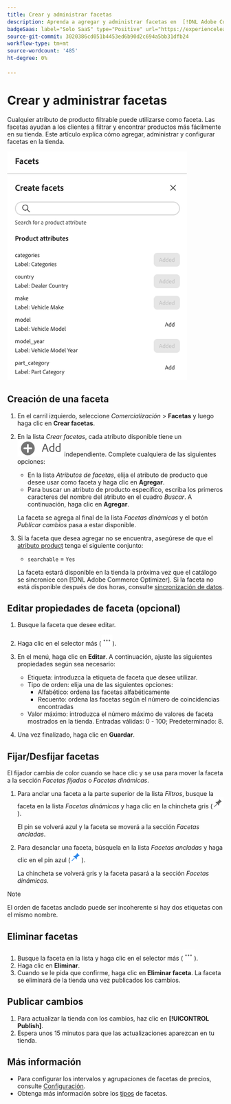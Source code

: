 ```yaml
---
title: Crear y administrar facetas
description: Aprenda a agregar y administrar facetas en  [!DNL Adobe Commerce Optimizer].
badgeSaas: label="Solo SaaS" type="Positive" url="https://experienceleague.adobe.com/es/docs/commerce/user-guides/product-solutions" tooltip="Solo se aplica a los proyectos de Adobe Commerce as a Cloud Service y Adobe Commerce Optimizer (infraestructura de SaaS administrada por Adobe)."
source-git-commit: 3020386cd051b4453ed6b90d2c694a5bb31dfb24
workflow-type: tm+mt
source-wordcount: '485'
ht-degree: 0%

---
```


# Crear y administrar facetas

Cualquier atributo de producto filtrable puede utilizarse como faceta. Las facetas ayudan a los clientes a filtrar y encontrar productos más fácilmente en su tienda. Este artículo explica cómo agregar, administrar y configurar facetas en la tienda.

![Crear una faceta](../../assets/create-facet.png)

## Creación de una faceta

1. En el carril izquierdo, seleccione _Comercialización_ > **Facetas** y luego haga clic en **Crear facetas**.
1. En la lista *Crear facetas*, cada atributo disponible tiene un ![botón Agregar](../../assets/btn-add.png) independiente. Complete cualquiera de las siguientes opciones:

   - En la lista *Atributos de facetas*, elija el atributo de producto que desee usar como faceta y haga clic en **Agregar**.
   - Para buscar un atributo de producto específico, escriba los primeros caracteres del nombre del atributo en el cuadro *Buscar*. A continuación, haga clic en **Agregar**.

   La faceta se agrega al final de la lista *Facetas dinámicas* y el botón *Publicar cambios* pasa a estar disponible.

1. Si la faceta que desea agregar no se encuentra, asegúrese de que el [atributo product](https://developer-stage.adobe.com/commerce/services/composable-catalog/data-ingestion/api-reference/#operation/createProductMetadata) tenga el siguiente conjunto:

   - `searchable` = `Yes`

   La faceta estará disponible en la tienda la próxima vez que el catálogo se sincronice con [!DNL Adobe Commerce Optimizer]. Si la faceta no está disponible después de dos horas, consulte [sincronización de datos](../../setup/data-sync.md).

## Editar propiedades de faceta (opcional)

1. Busque la faceta que desee editar.
1. Haga clic en el selector más (![Más](../../assets/btn-more.png)).
1. En el menú, haga clic en **Editar**. A continuación, ajuste las siguientes propiedades según sea necesario:

   - Etiqueta: introduzca la etiqueta de faceta que desee utilizar.
   - Tipo de orden: elija una de las siguientes opciones:
      - Alfabético: ordena las facetas alfabéticamente
      - Recuento: ordena las facetas según el número de coincidencias encontradas
   - Valor máximo: introduzca el número máximo de valores de faceta mostrados en la tienda. Entradas válidas: 0 - 100; Predeterminado: 8.

1. Una vez finalizado, haga clic en **Guardar**.

## Fijar/Desfijar facetas

El fijador cambia de color cuando se hace clic y se usa para mover la faceta a la sección *Facetas fijadas* o *Facetas dinámicas*.

1. Para anclar una faceta a la parte superior de la lista *Filtros*, busque la faceta en la lista *Facetas dinámicas* y haga clic en la chincheta gris (![Selector de chincheta](../../assets/btn-pin-gray.png)).

   El pin se volverá azul y la faceta se moverá a la sección *Facetas ancladas*.

1. Para desanclar una faceta, búsquela en la lista *Facetas ancladas* y haga clic en el pin azul (![Selector de anclaje](../../assets/btn-pin-blue.png)).

   La chincheta se volverá gris y la faceta pasará a la sección *Facetas dinámicas*.

>[!NOTE]
>
>El orden de facetas anclado puede ser incoherente si hay dos etiquetas con el mismo nombre.

## Eliminar facetas

1. Busque la faceta en la lista y haga clic en el selector más (![Más](../../assets/btn-more.png)).
1. Haga clic en **Eliminar**.
1. Cuando se le pida que confirme, haga clic en **Eliminar faceta**.
La faceta se eliminará de la tienda una vez publicados los cambios.

## Publicar cambios

1. Para actualizar la tienda con los cambios, haz clic en **[!UICONTROL Publish]**.
1. Espera unos 15 minutos para que las actualizaciones aparezcan en tu tienda.

## Más información

- Para configurar los intervalos y agrupaciones de facetas de precios, consulte [Configuración](../../settings.md).
- Obtenga más información sobre los [tipos](type.md) de facetas.
